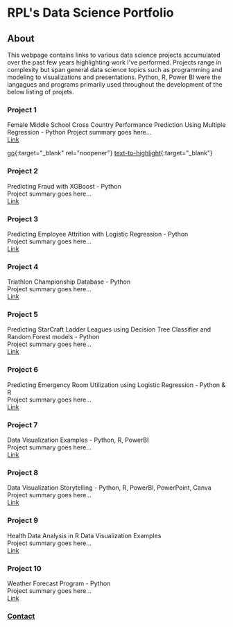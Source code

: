 # RPL's Data Science Portfolio

## About
This webpage contains links to various data science projects accumulated over the past few years highlighting work I've performed. Projects range in complexity but span general data science topics such as programming and modeling to visualizations and presentations. Python, R, Power BI were the langagues and programs primarily used throughout the development of the below listing of projets.

### Project 1
Female Middle School Cross Country Performance Prediction Using Multiple Regression - Python
Project summary goes here...  
[Link](https://github.com/rplong402/portfolio/tree/main/Project_01)  

[go](http://stackoverflow.com){:target="_blank" rel="noopener"}
[text-to-highlight](http://stackoverflow.com){:target="\_blank"}

### Project 2
Predicting Fraud with XGBoost - Python  
Project summary goes here...  
[Link](https://github.com/rplong402/portfolio/tree/main/Project_02)

### Project 3
Predicting Employee Attrition with Logistic Regression - Python  
Project summary goes here...  
[Link](https://github.com/rplong402/portfolio/tree/main/Project_03)

### Project 4
Triathlon Championship Database - Python  
Project summary goes here...  
[Link](https://github.com/rplong402/portfolio/tree/main/Project_04)

### Project 5
Predicting StarCraft Ladder Leagues using Decision Tree Classifier and Random Forest models - Python  
Project summary goes here...  
[Link](https://github.com/rplong402/portfolio/tree/main/Project_05)

### Project 6
Predicting Emergency Room Utilization using Logistic Regression - Python & R  
Project summary goes here...  
[Link](https://github.com/rplong402/portfolio/tree/main/Project_06)

### Project 7
Data Visualization Examples - Python, R, PowerBI  
Project summary goes here...  
[Link](https://github.com/rplong402/portfolio/tree/main/Project_07)

### Project 8
Data Visualization Storytelling - Python, R, PowerBI, PowerPoint, Canva  
Project summary goes here...  
[Link](https://github.com/rplong402/portfolio/tree/main/Project_08)

### Project 9
Health Data Analysis in R Data Visualization Examples  
Project summary goes here...  
[Link](https://github.com/rplong402/portfolio/tree/main/Project_09)

### Project 10
Weather Forecast Program - Python  
Project summary goes here...  
[Link](https://github.com/rplong402/portfolio/tree/main/Project_10)



### [Contact](mailto:rlong@my365.bellevue.edu)
